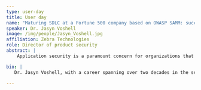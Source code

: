 ```yaml
---
type: user-day
title: User day
name: "Maturing SDLC at a Fortune 500 company based on OWASP SAMM: successes and pitfalls"
speaker: Dr. Jasyn Voshell
image: /img/people/Jasyn_Voshell.jpg
affiliation: Zebra Technologies
role: Director of product security
abstract: |
    Application security is a paramount concern for organizations that develop software. However systematically managing AppSec across diverse development teams in a measurable way remains a challenge. This talk outlines Zebra Technologies’ journey in adopting the OWASP Software Assurance Maturity Model (SAMM) as our guiding framework for measuring and improving application security practices. Zebra is a Fortune 500 company with 35 different product and IT teams developing and maintaining secure software applications and systems. Despite initial scepticism and the inherent challenges of integrating SAMM, particularly with embedded and delivered software teams, the implementation led to significant improvements. The introduction of SAMM facilitated a risk-driven, measurable approach to security. It provided a clear framework for comparison across business units and promoting a shared platform for discussing security concerns. Moreover, the gamification of SAMM scores spurred healthy competition among units, though it raised questions about the focus on risk-based improvements versus score chasing. Ultimately, the correlation between SAMM scores and other quality metrics affirmed the value of a SAMM-driven approach. We have seen a moderate (-0.5) inverse correlation between SAMM scores and risk scores produced by an Application Security Posture Management (ASPM) tool we use internally across all teams. To the best of our knowledge this is the first indication that SAMM scores could reduce risk. Overall, SAMM demonstrated tangible enhancements in application security and broader software development lifecycle processes at Zebra Technologies.

bio: |
   Dr. Jasyn Voshell, with a career spanning over two decades in the security industry, currently serves as the Director of Products and Solutions Security with Zebra Technologies. In this role, he spearheads the global Product & Solutions Security Program, managing its strategy, planning, and execution, while ensuring the seamless integration of security in products and solutions through collaboration with engineering teams. His background includes impactful positions such as Manager of Sales Engineers and Internal Audit Supervisor, where he notably led the North America Sales Engineer team for wireless sales and managed Internal Audit Global operations. Dr. Voshell's academic achievements include holding bachelor’s degrees in mathematics and physics, a master’s in applied mathematics and computer information systems, and a doctorate in civil law, underscoring his well-rounded expertise and leadership in the field.

---
```

